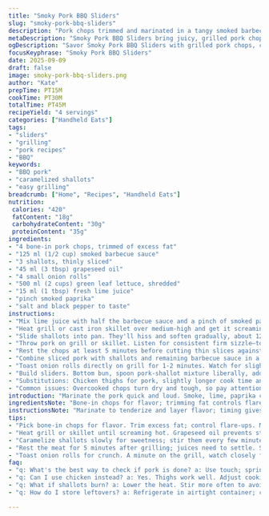 ```yaml
---
title: "Smoky Pork BBQ Sliders"
slug: "smoky-pork-bbq-sliders"
description: "Pork chops trimmed and marinated in a tangy smoked barbecue reduction, grilled to juicy perfection. Caramelized shallots replace typical onions for a subtler sweetness. Toasted onion buns crisped on the grill, filled with a savory pork-onion mix and crunchy green leaf lettuce for contrast. Emphasis on timing by sound and look: sizzle intensity, color changes, texture cues. Adaptable with chicken thighs or turkey breast. Uses grapeseed oil for higher smoke point. Balances sweet and smoky with a fresh zing from lime in marinade. No eggs, dairy, nuts. A fast, flexible protein-packed main for backyard feasts or weeknight grilling."
metaDescription: "Smoky Pork BBQ Sliders bring juicy, grilled pork chops and caramelized shallots on toasted buns. Perfect for quick weeknight meals."
ogDescription: "Savor Smoky Pork BBQ Sliders with grilled pork chops, caramelized shallots, and fresh lettuce. Perfect for any backyard gathering."
focusKeyphrase: "Smoky Pork BBQ Sliders"
date: 2025-09-09
draft: false
image: smoky-pork-bbq-sliders.png
author: "Kate"
prepTime: PT15M
cookTime: PT30M
totalTime: PT45M
recipeYield: "4 servings"
categories: ["Handheld Eats"]
tags:
- "sliders"
- "grilling"
- "pork recipes"
- "BBQ"
keywords:
- "BBQ pork"
- "caramelized shallots"
- "easy grilling"
breadcrumb: ["Home", "Recipes", "Handheld Eats"]
nutrition: 
 calories: "420"
 fatContent: "18g"
 carbohydrateContent: "30g"
 proteinContent: "35g"
ingredients:
- "4 bone-in pork chops, trimmed of excess fat"
- "125 ml (1/2 cup) smoked barbecue sauce"
- "3 shallots, thinly sliced"
- "45 ml (3 tbsp) grapeseed oil"
- "4 small onion rolls"
- "500 ml (2 cups) green leaf lettuce, shredded"
- "15 ml (1 tbsp) fresh lime juice"
- "pinch smoked paprika"
- "salt and black pepper to taste"
instructions:
- "Mix lime juice with half the barbecue sauce and a pinch of smoked paprika. Coat both sides of the pork chops thoroughly. Leave at room temp for 10 to 15 minutes—allows flavors to penetrate and loosens meat fibers for quicker cook."
- "Heat grill or cast iron skillet over medium-high and get it screaming hot before pork hits. Grapeseed oil in pan or brush on grate to prevent sticking; high smoke point critical here."
- "Slide shallots into pan. They'll hiss and soften gradually, about 12 minutes—golden edges means sugars caramelized but not burnt. Stir once in a while. Remove and keep warm, separate dish. Avoid crowding pan to keep them from steaming."
- "Throw pork on grill or skillet. Listen for consistent firm sizzle—too loud means too hot, risk drying out. Cook about 5 minutes per side; thicker chops might need a little longer. Meat will feel springy under finger when done, juices clear. Sprinkle salt and pepper right after flipping."
- "Rest the chops at least 5 minutes before cutting thin slices against the grain, stops juices from escaping, keeps texture tender."
- "Combine sliced pork with shallots and remaining barbecue sauce in a bowl. Toss gently but don’t mush it up."
- "Toast onion rolls directly on grill for 1-2 minutes. Watch for slight charring and crisp edges but not burnt black."
- "Build sliders. Bottom bun, spoon pork-shallot mixture liberally, add shredded lettuce for crunch and freshness, top bun. Serve immediately."
- "Substitutions: Chicken thighs for pork, slightly longer cook time and check internal temp to 74C/165F. Can swap green leaf for romaine or arugula. Use sunflower oil if grapeseed not available (will impart slight nutty aroma)."
- "Common issues: Overcooked chops turn dry and tough, so pay attention to texture not just time. Too cool a pan leads to gray meat, no good sear. If shallots burn, lower heat and stir more frequently."
introduction: "Marinate the pork quick and loud. Smoke, lime, paprika create layers under thick sauce glaze. Shallots caramelizing slowly—listen for that gentle pop, smell sugar turning deep gold. That’s where flavor hides. Grill hot but control heat; pork chops stubborn without attention. Tell done by bounce under finger, juices running clear, not by watch. Toast your buns quick—off grill for crunch but soft inside. Slice pork thin, stir with sauce just before stacking. Avoid soggy wrecks. Crunchy lettuce adds that fresh bite to cut richness. No fluff, just solid technique—save time, save effort, get results you want. Swap proteins easily. Keep oil high temp—no smoking pan dramas. Every step a tool to build flavor fast. Midweek or weekend, nailed every time."
ingredientsNote: "Bone-in chops for flavor; trimming fat controls flare-ups and greasy mess. Barbecue sauce smoked variety adds depth, livened with fresh lime to break heaviness and give bite. Grapeseed oil preferred for neutral taste and smoking resilience—olive oil burns too fast on high heat. Shallots bring mellower sweetness than onions, caramelize evenly with less bitterness. Onion rolls hold shape under saucy filling, moisture balance crucial. Lettuce variation possible—green leaf chosen for tenderness and crunch balance. Paprika adds subtle smoky warmth without pepper heat. Salt and pepper used sparingly; pork flavor shines with right seasoning, not overpowering. If avoiding gluten, swap buns for lettuce wraps or gluten-free bread."
instructionsNote: "Marinate to tenderize and layer flavor; timing gives enough penetration without mushiness. Grill or sear with exact heat—too high scorches surfaces, too low steams or dries. Listen and watch pork: hearty sizzle with no smoke means prime heat. Shallots cook slower; stirring prevents hotspots and sugar burning. Resting meat crucial, carryover heat finishes cooking. Slice thin against grain to maximize tenderness, prepare mixture last minute to keep fresh texture. Toast buns quickly, watch carefully—char and crisp not black. Assemble immediately to serve warm. Adapt easily: swap oils or protein, increase cooking time carefully for lean meats. Avoid moisture pooling by drying pork before marinating and draining excess sauce before final mixing. Timing best judged by sounds, sights, and feel rather than clock alone."
tips:
- "Pick bone-in chops for flavor. Trim excess fat; control flare-ups. Marinate pork with lime and barbecue sauce. Give at least 15 minutes for a good soak. Avoid mushiness. Listen for sizzling; that's critical for the cook."
- "Heat grill or skillet until screaming hot. Grapeseed oil prevents sticking. Brush or coat; crucial on high heat. If it smokes too much, adjust. Sear chops for 5 minutes per side. Use your finger for testing done-ness, not a timer."
- "Caramelize shallots slowly for sweetness; stir them every few minutes. Should be golden, not burnt. Watch the pan crowding; prevents steaming, maintains texture. Keeping them warm in a side dish holds off cold while you grill pork."
- "Rest the meat for 5 minutes after grilling; juices need to settle. Slice against the grain. That keeps the texture tender. Mix pork and shallots with remaining barbecue sauce right before putting together sliders."
- "Toast onion rolls for crunch. A minute on the grill, watch closely for char. Layer the slider with the pork mixture first, then add the lettuce. This keeps the bun from getting soggy quickly. Freshness is key. Adjust anything to your taste."
faq:
- "q: What's the best way to check if pork is done? a: Use touch; springy feel indicates readiness. Juices should run clear. Overcooking leads to dryness. No good sear on low heat."
- "q: Can I use chicken instead? a: Yes. Thighs work well. Adjust cooking time; chicken needs to reach 165F. Watch the texture; still want that juicy bite."
- "q: What if shallots burn? a: Lower the heat. Stir more often to avoid hotspots. Stir frequently; get that nice golden caramelization without bitterness."
- "q: How do I store leftovers? a: Refrigerate in airtight container; consumes within 2-3 days for fresh taste. Can reheat quickly in oven or microwave. Keep sauce separate to avoid sogginess."

---
```

